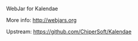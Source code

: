 WebJar for Kalendae

More info: http://webjars.org

Upstream: https://github.com/ChiperSoft/Kalendae
